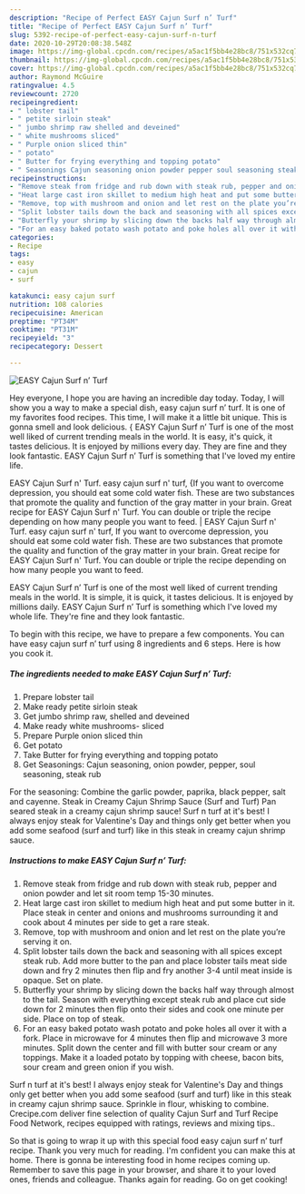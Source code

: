 ```yaml
---
description: "Recipe of Perfect EASY Cajun Surf n’ Turf"
title: "Recipe of Perfect EASY Cajun Surf n’ Turf"
slug: 5392-recipe-of-perfect-easy-cajun-surf-n-turf
date: 2020-10-29T20:08:38.548Z
image: https://img-global.cpcdn.com/recipes/a5ac1f5bb4e28bc8/751x532cq70/easy-cajun-surf-n-turf-recipe-main-photo.jpg
thumbnail: https://img-global.cpcdn.com/recipes/a5ac1f5bb4e28bc8/751x532cq70/easy-cajun-surf-n-turf-recipe-main-photo.jpg
cover: https://img-global.cpcdn.com/recipes/a5ac1f5bb4e28bc8/751x532cq70/easy-cajun-surf-n-turf-recipe-main-photo.jpg
author: Raymond McGuire
ratingvalue: 4.5
reviewcount: 2720
recipeingredient:
- " lobster tail"
- " petite sirloin steak"
- " jumbo shrimp raw shelled and deveined"
- " white mushrooms sliced"
- " Purple onion sliced thin"
- " potato"
- " Butter for frying everything and topping potato"
- " Seasonings Cajun seasoning onion powder pepper soul seasoning steak rub"
recipeinstructions:
- "Remove steak from fridge and rub down with steak rub, pepper and onion powder and let sit room temp 15-30 minutes."
- "Heat large cast iron skillet to medium high heat and put some butter in it. Place steak in center and onions and mushrooms surrounding it and cook about 4 minutes per side to get a rare steak."
- "Remove, top with mushroom and onion and let rest on the plate you’re serving it on."
- "Split lobster tails down the back and seasoning with all spices except steak rub. Add more butter to the pan and place lobster tails meat side down and fry 2 minutes then flip and fry another 3-4 until meat inside is opaque. Set on plate."
- "Butterfly your shrimp by slicing down the backs half way through almost to the tail. Season with everything except steak rub and place cut side down for 2 minutes then flip onto their sides and cook one minute per side. Place on top of steak."
- "For an easy baked potato wash potato and poke holes all over it with a fork. Place in microwave for 4 minutes then flip and microwave 3 more minutes. Split down the center and fill with butter sour cream or any toppings. Make it a loaded potato by topping with cheese, bacon bits, sour cream and green onion if you wish."
categories:
- Recipe
tags:
- easy
- cajun
- surf

katakunci: easy cajun surf 
nutrition: 108 calories
recipecuisine: American
preptime: "PT34M"
cooktime: "PT31M"
recipeyield: "3"
recipecategory: Dessert

---
```



![EASY Cajun Surf n’ Turf](https://img-global.cpcdn.com/recipes/a5ac1f5bb4e28bc8/751x532cq70/easy-cajun-surf-n-turf-recipe-main-photo.jpg)

Hey everyone, I hope you are having an incredible day today. Today, I will show you a way to make a special dish, easy cajun surf n’ turf. It is one of my favorites food recipes. This time, I will make it a little bit unique. This is gonna smell and look delicious.
{
EASY Cajun Surf n’ Turf is one of the most well liked of current trending meals in the world. It is easy, it's quick, it tastes delicious. It is enjoyed by millions every day. They are fine and they look fantastic. EASY Cajun Surf n’ Turf is something that I've loved my entire life.

EASY Cajun Surf n&#39; Turf. easy cajun surf n&#39; turf, {If you want to overcome depression, you should eat some cold water fish. These are two substances that promote the quality and function of the gray matter in your brain. Great recipe for EASY Cajun Surf n&#39; Turf. You can double or triple the recipe depending on how many people you want to feed.
|
EASY Cajun Surf n&#39; Turf. easy cajun surf n&#39; turf, If you want to overcome depression, you should eat some cold water fish. These are two substances that promote the quality and function of the gray matter in your brain. Great recipe for EASY Cajun Surf n&#39; Turf. You can double or triple the recipe depending on how many people you want to feed.

EASY Cajun Surf n’ Turf is one of the most well liked of current trending meals in the world. It is simple, it is quick, it tastes delicious. It is enjoyed by millions daily. EASY Cajun Surf n’ Turf is something which I've loved my whole life. They're fine and they look fantastic.


To begin with this recipe, we have to prepare a few components. You can have easy cajun surf n’ turf using 8 ingredients and 6 steps. Here is how you cook it.

<!--inarticleads1-->

##### The ingredients needed to make EASY Cajun Surf n’ Turf:

1. Prepare  lobster tail
1. Make ready  petite sirloin steak
1. Get  jumbo shrimp raw, shelled and deveined
1. Make ready  white mushrooms- sliced
1. Prepare  Purple onion sliced thin
1. Get  potato
1. Take  Butter for frying everything and topping potato
1. Get  Seasonings: Cajun seasoning, onion powder, pepper, soul seasoning, steak rub


For the seasoning: Combine the garlic powder, paprika, black pepper, salt and cayenne. Steak in Creamy Cajun Shrimp Sauce (Surf and Turf) Pan seared steak in a creamy cajun shrimp sauce! Surf n turf at it&#39;s best! I always enjoy steak for Valentine&#39;s Day and things only get better when you add some seafood (surf and turf) like in this steak in creamy cajun shrimp sauce. 

<!--inarticleads2-->

##### Instructions to make EASY Cajun Surf n’ Turf:

1. Remove steak from fridge and rub down with steak rub, pepper and onion powder and let sit room temp 15-30 minutes.
1. Heat large cast iron skillet to medium high heat and put some butter in it. Place steak in center and onions and mushrooms surrounding it and cook about 4 minutes per side to get a rare steak.
1. Remove, top with mushroom and onion and let rest on the plate you’re serving it on.
1. Split lobster tails down the back and seasoning with all spices except steak rub. Add more butter to the pan and place lobster tails meat side down and fry 2 minutes then flip and fry another 3-4 until meat inside is opaque. Set on plate.
1. Butterfly your shrimp by slicing down the backs half way through almost to the tail. Season with everything except steak rub and place cut side down for 2 minutes then flip onto their sides and cook one minute per side. Place on top of steak.
1. For an easy baked potato wash potato and poke holes all over it with a fork. Place in microwave for 4 minutes then flip and microwave 3 more minutes. Split down the center and fill with butter sour cream or any toppings. Make it a loaded potato by topping with cheese, bacon bits, sour cream and green onion if you wish.


Surf n turf at it&#39;s best! I always enjoy steak for Valentine&#39;s Day and things only get better when you add some seafood (surf and turf) like in this steak in creamy cajun shrimp sauce. Sprinkle in flour, whisking to combine. Crecipe.com deliver fine selection of quality Cajun Surf and Turf Recipe Food Network, recipes equipped with ratings, reviews and mixing tips.. 

So that is going to wrap it up with this special food easy cajun surf n’ turf recipe. Thank you very much for reading. I'm confident you can make this at home. There is gonna be interesting food in home recipes coming up. Remember to save this page in your browser, and share it to your loved ones, friends and colleague. Thanks again for reading. Go on get cooking!
